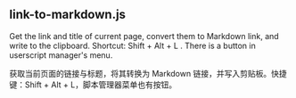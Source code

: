 ## link-to-markdown.js

Get the link and title of current page, convert them to Markdown link, and write to the clipboard. Shortcut: Shift + Alt + L . There is a button in userscript manager's menu.

获取当前页面的链接与标题，将其转换为 Markdown 链接，并写入剪贴板。快捷键：Shift + Alt + L，脚本管理器菜单也有按钮。

